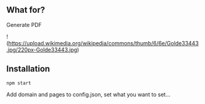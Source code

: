 ## What for? ##

Generate PDF

!(https://upload.wikimedia.org/wikipedia/commons/thumb/6/6e/Golde33443.jpg/220px-Golde33443.jpg)
## Installation ## 

```
npm start
```

Add domain and pages to config.json, set what you want to set...




